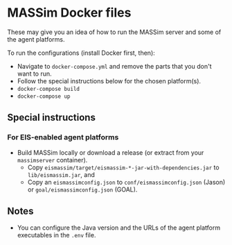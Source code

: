 # MASSim Docker files

These may give you an idea of how to run the MASSim server and some of the agent platforms.

To run the configurations (install Docker first, then):

- Navigate to `docker-compose.yml` and remove the parts that you don't want to run.
- Follow the special instructions below for the chosen platform(s).
- `docker-compose build`
- `docker-compose up`


## Special instructions

### For EIS-enabled agent platforms

- Build MASSim locally or download a release (or extract from your `massimserver` container).
  - Copy `eismassim/target/eismassim-*-jar-with-dependencies.jar` to `lib/eismassim.jar`, and
  - Copy an `eismassimconfig.json` to `conf/eismassimconfig.json` (Jason) or `goal/eismassimconfig.json` (GOAL).


## Notes

- You can configure the Java version and the URLs of the agent platform executables in the `.env` file.